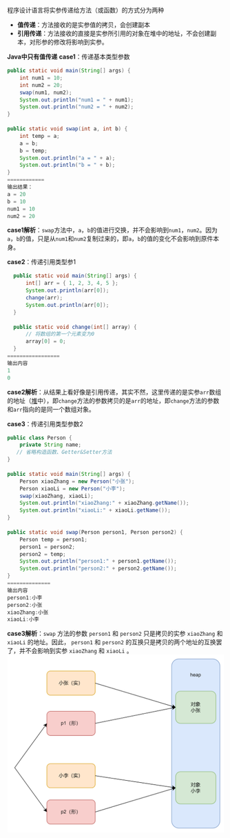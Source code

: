 程序设计语言将实参传递给方法（或函数）的方式分为两种
- **值传递**：方法接收的是实参值的拷贝，会创建副本
- **引用传递**：方法接收的直接是实参所引用的对象在堆中的地址，不会创建副本，对形参的修改将影响到实参。

**Java中只有值传递**
**case1**：传递基本类型参数
``` java
public static void main(String[] args) {
    int num1 = 10;
    int num2 = 20;
    swap(num1, num2);
    System.out.println("num1 = " + num1);
    System.out.println("num2 = " + num2);
}

public static void swap(int a, int b) {
    int temp = a;
    a = b;
    b = temp;
    System.out.println("a = " + a);
    System.out.println("b = " + b);
}
============
输出结果：
a = 20
b = 10
num1 = 10
num2 = 20
```
**case1解析**：`swap`方法中，`a`，`b`的值进行交换，并不会影响到`num1`，`num2`。因为`a`，`b`的值，只是从`num1`和`num2`复制过来的，即`a`，`b`的值的变化不会影响到原件本身。

**case2**：传递引用类型参1
``` java
  public static void main(String[] args) {
      int[] arr = { 1, 2, 3, 4, 5 };
      System.out.println(arr[0]);
      change(arr);
      System.out.println(arr[0]);
  }

  public static void change(int[] array) {
      // 将数组的第一个元素变为0
      array[0] = 0;
  }
=================
输出内容
1
0

```
**case2解析**：从结果上看好像是引用传递，其实不然，这里传递的是实参`arr`数组的地址（[堆](../JVM/内存区域.md#堆)中），即`change`方法的参数拷贝的是`arr`的地址，即`change`方法的参数和`arr`指向的是同一个数组对象。

**case3**：传递引用类型参数2
``` java
public class Person {
    private String name;
   // 省略构造函数、Getter&Setter方法
}

public static void main(String[] args) {
    Person xiaoZhang = new Person("小张");
    Person xiaoLi = new Person("小李");
    swap(xiaoZhang, xiaoLi);
    System.out.println("xiaoZhang:" + xiaoZhang.getName());
    System.out.println("xiaoLi:" + xiaoLi.getName());
}

public static void swap(Person person1, Person person2) {
    Person temp = person1;
    person1 = person2;
    person2 = temp;
    System.out.println("person1:" + person1.getName());
    System.out.println("person2:" + person2.getName());
}
==============
输出内容
person1:小李
person2:小张
xiaoZhang:小张
xiaoLi:小李

```
**case3解析**：`swap` 方法的参数 `person1` 和 `person2` 只是拷贝的实参 `xiaoZhang` 和 `xiaoLi` 的地址。因此， `person1` 和 `person2` 的互换只是拷贝的两个地址的互换罢了，并不会影响到实参 `xiaoZhang` 和 `xiaoLi` 。
![](../../img/Pasted%20image%2020240218165731.png)